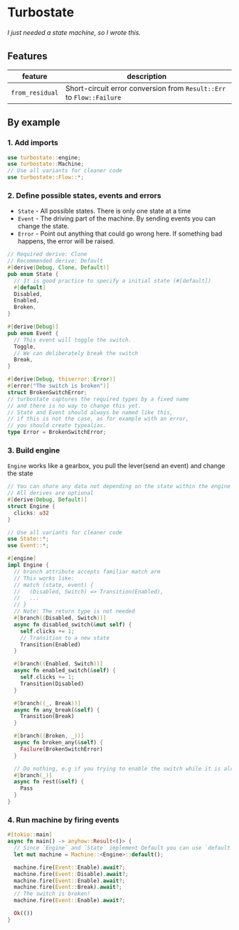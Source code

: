 # Turbostate

###### I just needed a state machine, so I wrote this.

## Features

| feature         | description                                                          |
|-----------------|----------------------------------------------------------------------|
| `from_residual` | Short-circuit error conversion from `Result::Err` to `Flow::Failure` |

## By example

### 1. Add imports
```rust
use turbostate::engine;
use turbostate::Machine;
// Use all variants for cleaner code
use turbostate::Flow::*;
```

### 2. Define possible states, events and errors
* `State` - All possible states. There is only one state at a time
* `Event` - The driving part of the machine. By sending events you can change the state.
* `Error` - Point out anything that could go wrong here. If something bad happens, the error will be raised.

```rust
// Required derive: Clone
// Recommended derive: Default
#[derive(Debug, Clone, Default)]
pub enum State {
  // It is good practice to specify a initial state (#[default])
  #[default]
  Disabled,
  Enabled,
  Broken,
}

#[derive(Debug)]
pub enum Event {
  // This event will toggle the switch.
  Toggle,
  // We can deliberately break the switch
  Break,
}

#[derive(Debug, thiserror::Error)]
#[error("The switch is broken")]
struct BrokenSwitchError;
// turbostate captures the required types by a fixed name
// and there is no way to change this yet.
// State and Event should always be named like this,
// if this is not the case, as for example with an error,
// you should create typealias.
type Error = BrokenSwitchError;
```

### 3. Build engine
`Engine` works like a gearbox, you pull the lever(send an event) and change the state

```rust
// You can share any data not depending on the state within the engine
// All derives are optional
#[derive(Debug, Default)]
struct Engine {
  clicks: u32
}

// Use all variants for cleaner code
use State::*;
use Event::*;

#[engine]
impl Engine {
  // branch attribute accepts familiar match arm
  // This works like:
  // match (state, event) {
  //   (Disabled, Switch) => Transition(Enabled),
  //   ...
  // }
  // Note: The return type is not needed
  #[branch((Disabled, Switch))]
  async fn disabled_switch(&mut self) {
    self.clicks += 1;
    // Transition to a new state
    Transition(Enabled)
  }

  #[branch((Enabled, Switch))]
  async fn enabled_switch(&self) {
    self.clicks += 1;
    Transition(Disabled)
  }

  #[branch((_, Break))]
  async fn any_break(&self) {
    Transition(Break)
  }

  #[branch((Broken, _))]
  async fn broken_any(&self) {
    Failure(BrokenSwitchError)
  }

  // Do nothing, e.g if you trying to enable the switch while it is already enabled
  #[branch(_)]
  async fn rest(&self) {
    Pass
  }
}
```

### 4. Run machine by firing events

```rust
#[tokio::main]
async fn main() -> anyhow::Result<()> {
  // Since `Engine` and `State` implement Default you can use `default` method from `Default` crate
  let mut machine = Machine::<Engine>::default();

  machine.fire(Event::Enable).await?;
  machine.fire(Event::Disable).await?;
  machine.fire(Event::Enable).await?;
  machine.fire(Event::Break).await?;
  // The switch is broken!
  machine.fire(Event::Enable).await?;

  Ok(())
}
```
